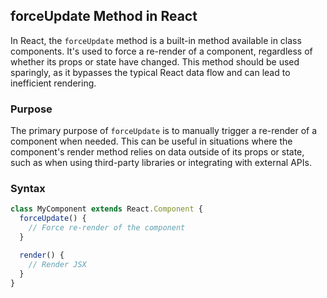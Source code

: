 ## forceUpdate Method in React

In React, the `forceUpdate` method is a built-in method available in class components. It's used to force a re-render of a component, regardless of whether its props or state have changed. This method should be used sparingly, as it bypasses the typical React data flow and can lead to inefficient rendering.

### Purpose

The primary purpose of `forceUpdate` is to manually trigger a re-render of a component when needed. This can be useful in situations where the component's render method relies on data outside of its props or state, such as when using third-party libraries or integrating with external APIs.

### Syntax

```jsx
class MyComponent extends React.Component {
  forceUpdate() {
    // Force re-render of the component
  }

  render() {
    // Render JSX
  }
}
```
